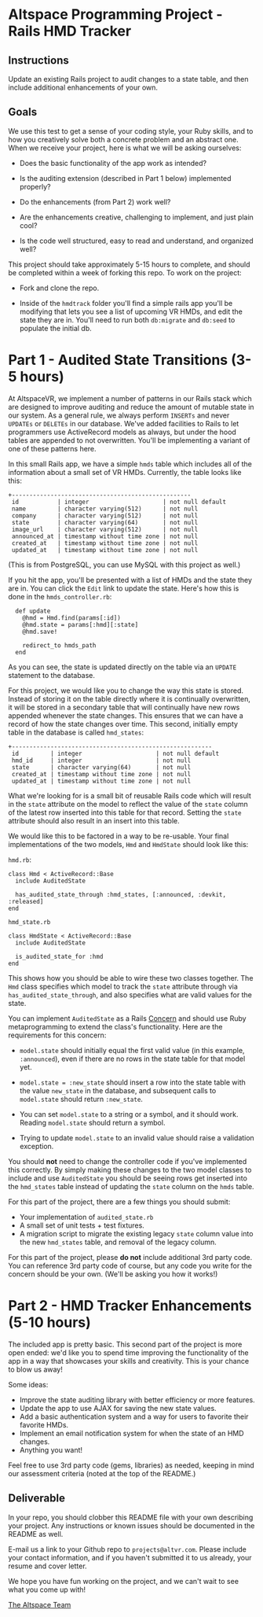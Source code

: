 # Altspace Programming Project - Rails HMD Tracker

## Instructions

Update an existing Rails project to audit changes to a state table, and then include additional enhancements of your own.

## Goals

We use this test to get a sense of your coding style, your Ruby skills, and to how you creatively solve both a concrete problem and an abstract one. When we receive your project, here is what we will be asking ourselves:

- Does the basic functionality of the app work as intended?

- Is the auditing extension (described in Part 1 below) implemented properly?

- Do the enhancements (from Part 2) work well?

- Are the enhancements creative, challenging to implement, and just plain cool?

- Is the code well structured, easy to read and understand, and organized well?

This project should take approximately 5-15 hours to complete, and should be completed within a week of forking this repo. To work on the project:

- Fork and clone the repo.

- Inside of the `hmdtrack` folder you'll find a simple rails app you'll be modifying that lets you see a list of upcoming VR HMDs, and edit the state they are in. You'll need to run both `db:migrate` and `db:seed` to populate the initial db.  

# Part 1 - Audited State Transitions (3-5 hours)

At AltspaceVR, we implement a number of patterns in our Rails stack which are designed to improve auditing and reduce the amount of mutable state in our system. As a general rule, we always perform `INSERTs` and never `UPDATEs` or `DELETEs` in our database. We've added facilities to Rails to let programmers use ActiveRecord models as always, but under the hood tables are appended to not overwritten. You'll be implementing a variant of one of these patterns here.

In this small Rails app, we have a simple `hmds` table which includes all of the information about a small set of VR HMDs. Currently, the table looks like this:

```
+---------------------------------------------------
 id           | integer                     | not null default 
 name         | character varying(512)      | not null
 company      | character varying(512)      | not null
 state        | character varying(64)       | not null
 image_url    | character varying(512)      | not null
 announced_at | timestamp without time zone | not null
 created_at   | timestamp without time zone | not null
 updated_at   | timestamp without time zone | not null

```
(This is from PostgreSQL, you can use MySQL with this project as well.)

If you hit the app, you'll be presented with a list of HMDs and the state they are in. You can click the `Edit` link to update the state. Here's how this is done in the `hmds_controller.rb`:

```
  def update
    @hmd = Hmd.find(params[:id])
    @hmd.state = params[:hmd][:state]
    @hmd.save!

    redirect_to hmds_path
  end
```

As you can see, the state is updated directly on the table via an `UPDATE` statement to the database.

For this project, we would like you to change the way this state is stored. Instead of storing it on the table directly where it is continually overwritten, it will be stored in a secondary table that will continually have new rows appended whenever the state changes. This ensures that we can have a record of how the state changes over time. This second, initially empty table in the database is called `hmd_states`:

```
+---------------------------------------------------------
 id         | integer                     | not null default 
 hmd_id     | integer                     | not null
 state      | character varying(64)       | not null
 created_at | timestamp without time zone | not null
 updated_at | timestamp without time zone | not null

```

What we're looking for is a small bit of reusable Rails code which will result in the `state` attribute on the model to reflect the value of the `state` column of the latest row inserted into this table for that record. Setting the `state` attribute should also result in an insert into this table.

We would like this to be factored in a way to be re-usable. Your final implementations of the two models, `Hmd` and `HmdState` should look like this:

`hmd.rb`:
```
class Hmd < ActiveRecord::Base
  include AuditedState
  
  has_audited_state_through :hmd_states, [:announced, :devkit, :released]
end
```

`hmd_state.rb`
```
class HmdState < ActiveRecord::Base
  include AuditedState
  
  is_audited_state_for :hmd
end
```

This shows how you should be able to wire these two classes together. The `Hmd` class specifies which model to track the `state` attribute through via `has_audited_state_through`, and also specifies what are valid values for the state.

You can implement `AuditedState` as a Rails [Concern](http://api.rubyonrails.org/classes/ActiveSupport/Concern.html) and should use Ruby metaprogramming to extend the class's functionality. Here are the requirements for this concern:

- `model.state` should initially equal the first valid value (in this example, `:announced`), even if there are no rows in the state table for that model yet.

- `model.state = :new_state` should insert a row into the state table with the value `new_state` in the database, and subsequent calls to `model.state` should return `:new_state`.

- You can set `model.state` to a string or a symbol, and it should work. Reading `model.state` should return a symbol.

- Trying to update `model.state` to an invalid value should raise a validation exception.

You should **not** need to change the controller code if you've implemented this correctly. By simply making these changes to the two model classes to include and use `AuditedState` you should be seeing rows get inserted into the `hmd_states` table instead of updating the `state` column on the `hmds` table.

For this part of the project, there are a few things you should submit:

- Your implementation of `audited_state.rb`
- A small set of unit tests + test fixtures.
- A migration script to migrate the existing legacy `state` column value into the new `hmd_states` table, and removal of the legacy column.

For this part of the project, please **do not** include additional 3rd party code. You can reference 3rd party code of course, but any code you write for the concern should be your own. (We'll be asking you how it works!)

# Part 2 - HMD Tracker Enhancements (5-10 hours)

The included app is pretty basic. This second part of the project is more open ended: we'd like you to spend time improving the functionality of the app in a way that showcases your skills and creativity. This is your chance to blow us away!

Some ideas:

- Improve the state auditing library with better efficiency or more features.
- Update the app to use AJAX for saving the new state values.
- Add a basic authentication system and a way for users to favorite their favorite HMDs.
- Implement an email notification system for when the state of an HMD changes.
- Anything you want!

Feel free to use 3rd party code (gems, libraries) as needed, keeping in mind our assessment criteria (noted at the top of the README.)

## Deliverable

In your repo, you should clobber this README file with your own describing your project. Any instructions or known issues should be documented in the README as well.

E-mail us a link to your Github repo to `projects@altvr.com`. Please include your contact information, and if you haven't submitted it to us already, your resume and cover letter. 

We hope you have fun working on the project, and we can't wait to see what you come up with!
    
[The Altspace Team](http://altvr.com/team/)


